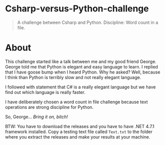 # Csharp-versus-Python-challenge
> A challenge between Csharp and Python. Discipline: Word count in a file.

# About
This challenge started like a talk between me and my good friend George. George told me that Python is elegant and easy language to learn. I replied that I have goose bump when I heard Python. Why he asked? Well, because I think than Python is terribly slow and not really elegant language.

I followed with statement that C# is a really elegant language but we have find out which language is really faster.

I have deliberately chosen a word count in file challenge because text operations are strong discipline for Python.

So, George... *Bring it on, bitch!*

BTW: You have to download the releases and you have to have .NET 4.7.1 framework installed. Copy a testing text file called `Text.txt` to the folder where you extract the releases and make your results at your machine.
